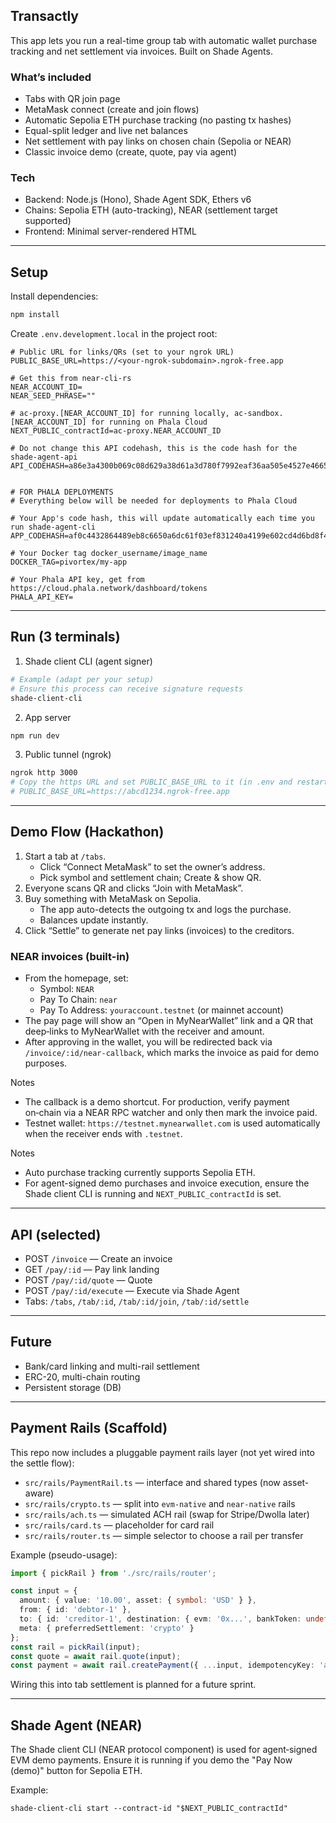 ## Transactly

This app lets you run a real-time group tab with automatic wallet purchase tracking and net settlement via invoices. Built on Shade Agents.

### What’s included
- Tabs with QR join page
- MetaMask connect (create and join flows)
- Automatic Sepolia ETH purchase tracking (no pasting tx hashes)
- Equal-split ledger and live net balances
- Net settlement with pay links on chosen chain (Sepolia or NEAR)
- Classic invoice demo (create, quote, pay via agent)

### Tech
- Backend: Node.js (Hono), Shade Agent SDK, Ethers v6
- Chains: Sepolia ETH (auto-tracking), NEAR (settlement target supported)
- Frontend: Minimal server-rendered HTML

---

## Setup

Install dependencies:
```bash
npm install
```

Create `.env.development.local` in the project root:
```env
# Public URL for links/QRs (set to your ngrok URL)
PUBLIC_BASE_URL=https://<your-ngrok-subdomain>.ngrok-free.app

# Get this from near-cli-rs 
NEAR_ACCOUNT_ID=
NEAR_SEED_PHRASE="" 

# ac-proxy.[NEAR_ACCOUNT_ID] for running locally, ac-sandbox.[NEAR_ACCOUNT_ID] for running on Phala Cloud
NEXT_PUBLIC_contractId=ac-proxy.NEAR_ACCOUNT_ID

# Do not change this API codehash, this is the code hash for the shade-agent-api
API_CODEHASH=a86e3a4300b069c08d629a38d61a3d780f7992eaf36aa505e4527e466553e2e5


# FOR PHALA DEPLOYMENTS
# Everything below will be needed for deployments to Phala Cloud

# Your App's code hash, this will update automatically each time you run shade-agent-cli
APP_CODEHASH=af0c4432864489eb8c6650a6dc61f03ef831240a4199e602cd4d6bd8f4d7163f

# Your Docker tag docker_username/image_name
DOCKER_TAG=pivortex/my-app

# Your Phala API key, get from https://cloud.phala.network/dashboard/tokens  
PHALA_API_KEY=

```

---

## Run (3 terminals)

1) Shade client CLI (agent signer)
```bash
# Example (adapt per your setup)
# Ensure this process can receive signature requests
shade-client-cli
```

2) App server
```bash
npm run dev
```

3) Public tunnel (ngrok)
```bash
ngrok http 3000
# Copy the https URL and set PUBLIC_BASE_URL to it (in .env and restart dev), e.g.
# PUBLIC_BASE_URL=https://abcd1234.ngrok-free.app
```

---

## Demo Flow (Hackathon)
1. Start a tab at `/tabs`.
   - Click “Connect MetaMask” to set the owner’s address.
   - Pick symbol and settlement chain; Create & show QR.
2. Everyone scans QR and clicks “Join with MetaMask”.
3. Buy something with MetaMask on Sepolia.
   - The app auto-detects the outgoing tx and logs the purchase.
   - Balances update instantly.
4. Click “Settle” to generate net pay links (invoices) to the creditors.

### NEAR invoices (built-in)
- From the homepage, set:
  - Symbol: `NEAR`
  - Pay To Chain: `near`
  - Pay To Address: `youraccount.testnet` (or mainnet account)
- The pay page will show an “Open in MyNearWallet” link and a QR that deep‑links to MyNearWallet with the receiver and amount.
- After approving in the wallet, you will be redirected back via `/invoice/:id/near-callback`, which marks the invoice as paid for demo purposes.

Notes
- The callback is a demo shortcut. For production, verify payment on‑chain via a NEAR RPC watcher and only then mark the invoice paid.
- Testnet wallet: `https://testnet.mynearwallet.com` is used automatically when the receiver ends with `.testnet`.

Notes
- Auto purchase tracking currently supports Sepolia ETH.
- For agent-signed demo purchases and invoice execution, ensure the Shade client CLI is running and `NEXT_PUBLIC_contractId` is set.

---

## API (selected)
- POST `/invoice` — Create an invoice
- GET `/pay/:id` — Pay link landing
- POST `/pay/:id/quote` — Quote
- POST `/pay/:id/execute` — Execute via Shade Agent
- Tabs: `/tabs`, `/tab/:id`, `/tab/:id/join`, `/tab/:id/settle`

---

## Future
- Bank/card linking and multi-rail settlement
- ERC-20, multi-chain routing
- Persistent storage (DB)

---

## Payment Rails (Scaffold)

This repo now includes a pluggable payment rails layer (not yet wired into the settle flow):

- `src/rails/PaymentRail.ts` — interface and shared types (now asset-aware)
- `src/rails/crypto.ts` — split into `evm-native` and `near-native` rails
- `src/rails/ach.ts` — simulated ACH rail (swap for Stripe/Dwolla later)
- `src/rails/card.ts` — placeholder for card rail
- `src/rails/router.ts` — simple selector to choose a rail per transfer

Example (pseudo-usage):

```ts
import { pickRail } from './src/rails/router';

const input = {
  amount: { value: '10.00', asset: { symbol: 'USD' } },
  from: { id: 'debtor-1' },
  to: { id: 'creditor-1', destination: { evm: '0x...', bankToken: undefined } },
  meta: { preferredSettlement: 'crypto' }
};
const rail = pickRail(input);
const quote = await rail.quote(input);
const payment = await rail.createPayment({ ...input, idempotencyKey: 'abc123' });
```

Wiring this into tab settlement is planned for a future sprint.

---

## Shade Agent (NEAR)

The Shade client CLI (NEAR protocol component) is used for agent‑signed EVM demo payments. Ensure it is running if you demo the "Pay Now (demo)" button for Sepolia ETH.

Example:
```
shade-client-cli start --contract-id "$NEXT_PUBLIC_contractId"
```
